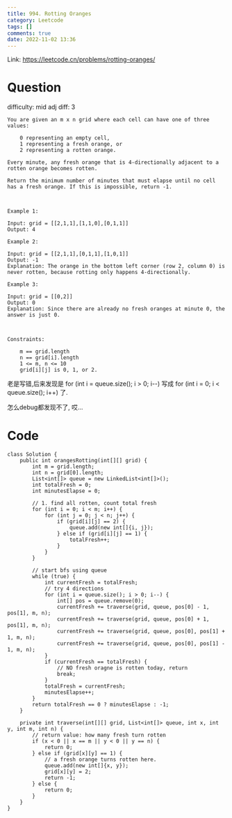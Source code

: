 ```yaml
---
title: 994. Rotting Oranges
category: Leetcode
tags: []
comments: true
date: 2022-11-02 13:36
---
```



Link: https://leetcode.cn/problems/rotting-oranges/

# Question

difficulty: mid
adj diff: 3

    You are given an m x n grid where each cell can have one of three values:

		0 representing an empty cell,
		1 representing a fresh orange, or
		2 representing a rotten orange.

	Every minute, any fresh orange that is 4-directionally adjacent to a rotten orange becomes rotten.

	Return the minimum number of minutes that must elapse until no cell has a fresh orange. If this is impossible, return -1.

	 

	Example 1:

	Input: grid = [[2,1,1],[1,1,0],[0,1,1]]
	Output: 4

	Example 2:

	Input: grid = [[2,1,1],[0,1,1],[1,0,1]]
	Output: -1
	Explanation: The orange in the bottom left corner (row 2, column 0) is never rotten, because rotting only happens 4-directionally.

	Example 3:

	Input: grid = [[0,2]]
	Output: 0
	Explanation: Since there are already no fresh oranges at minute 0, the answer is just 0.

	 

	Constraints:

		m == grid.length
		n == grid[i].length
		1 <= m, n <= 10
		grid[i][j] is 0, 1, or 2.

老是写错,后来发现是 for (int i = queue.size(); i > 0; i--) 写成 for (int i = 0; i < queue.size(); i++) 了. 

怎么debug都发现不了, 哎...

# Code

```
class Solution {
    public int orangesRotting(int[][] grid) {
        int m = grid.length;
        int n = grid[0].length;
        List<int[]> queue = new LinkedList<int[]>();
        int totalFresh = 0;
        int minutesElapse = 0;

        // 1. find all rotten, count total fresh
        for (int i = 0; i < m; i++) {
            for (int j = 0; j < n; j++) {
                if (grid[i][j] == 2) {
                    queue.add(new int[]{i, j});
                } else if (grid[i][j] == 1) {
                    totalFresh++;
                }
            }
        }

        // start bfs using queue
        while (true) {
            int currentFresh = totalFresh;
            // try 4 directions
            for (int i = queue.size(); i > 0; i--) {
                int[] pos = queue.remove(0);
                currentFresh += traverse(grid, queue, pos[0] - 1, pos[1], m, n);
                currentFresh += traverse(grid, queue, pos[0] + 1, pos[1], m, n);
                currentFresh += traverse(grid, queue, pos[0], pos[1] + 1, m, n);
                currentFresh += traverse(grid, queue, pos[0], pos[1] - 1, m, n);
            }
            if (currentFresh == totalFresh) {
                // NO fresh oragne is rotten today, return
                break;
            }
            totalFresh = currentFresh;
            minutesElapse++;
        }
        return totalFresh == 0 ? minutesElapse : -1;
    }

    private int traverse(int[][] grid, List<int[]> queue, int x, int y, int m, int n) {
        // return value: how many fresh turn rotten
        if (x < 0 || x == m || y < 0 || y == n) {
            return 0;
        } else if (grid[x][y] == 1) {
            // a fresh orange turns rotten here. 
            queue.add(new int[]{x, y});
            grid[x][y] = 2;
            return -1;
        } else {
            return 0;
        }
    }
}
```
